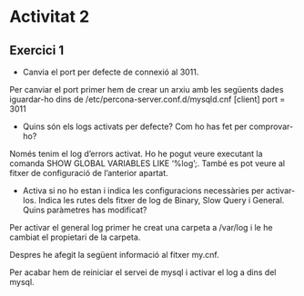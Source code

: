 # Activitat 2

## Exercici 1

- Canvia el port per defecte de connexió al 3011.

Per canviar el port primer hem de crear un arxiu amb les següents dades iguardar-ho dins de /etc/percona-server.conf.d/mysqld.cnf
[client]
port =  3011


- Quins són els logs activats per defecte? Com ho has fet per comprovar-ho?

Només tenim el log d’errors activat. Ho he pogut veure executant la comanda SHOW GLOBAL VARIABLES LIKE ‘%log’;. També es pot veure al fitxer de configuració de l’anterior apartat.


- Activa si no ho estan i indica les configuracions necessàries per activar-los. Indica les rutes dels fitxer de log de Binary, Slow Query i General. Quins paràmetres has modificat?


Per activar el general log primer he creat una carpeta a /var/log i le he cambiat el propietari de la carpeta.

Despres he afegit la següent informació al fitxer my.cnf.

Per acabar hem de reiniciar el servei de mysql i activar el log a dins del mysql.
